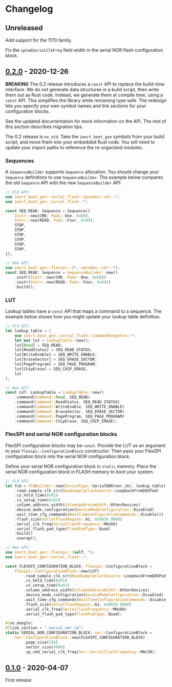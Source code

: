 # Changelog

## Unreleased

Add support for the 1170 family.

Fix the `ipCmdSerialClkFreq` field width in the serial NOR flash configuration
block.

## [0.2.0] - 2020-12-26

**BREAKING** The 0.2 release introduces a `const` API to replace the build-time
interface. We do not generate data structures in a build script, then write them
out as Rust code. Instead, we generate them at compile time, using a `const` API.
This simplifies the library while remaining type safe. The redesign lets you
specify your own symbol names and link sections for your configuration blocks.

See the updated documentation for more information on the API. The rest of this
section describes migration tips.

The 0.2 release is `no_std`. Take the `imxrt_boot_gen` symbols from your build
script, and move them into your embedded Rust code. You will need to update
your import paths to reference the re-organized modules.

### Sequences

A `SequenceBuilder` supports `Sequence` allocation. You should change your
`Sequence` definitions to use `SequenceBuilder`. The example below compares
the old `Sequence` API with the new `SequenceBuilder` API:

```rust
// Old API:
use imxrt_boot_gen::serial_flash::opcodes::sdr::*;
use imxrt_boot_gen::serial_flash::*;

const SEQ_READ: Sequence = Sequence([
    Instr::new(CMD, Pads::One, 0xEB),
    Instr::new(READ, Pads::Four, 0x04),
    STOP,
    STOP,
    STOP,
    STOP,
    STOP,
    STOP,
]);

// New API:
use imxrt_boot_gen::flexspi::{*, opcodes::sdr::*};
const SEQ_READ: Sequence = SequenceBuilder::new()
    .instr(Instr::new(CMD, Pads::One, 0xEB))
    .instr(Instr::new(READ, Pads::Four, 0x04))
    .build();
```

### LUT

Lookup tables have a `const` API that maps a command to a sequence. The example
below shows how you might update your lookup table definition.

```rust
// Old API:
let lookup_table = {
    use imxrt_boot_gen::serial_flash::CommandSequence::*;
    let mut lut = LookupTable::new();
    lut[Read] = SEQ_READ;
    lut[ReadStatus] = SEQ_READ_STATUS;
    lut[WriteEnable] = SEQ_WRITE_ENABLE;
    lut[EraseSector] = SEQ_ERASE_SECTOR;
    lut[PageProgram] = SEQ_PAGE_PROGRAM;
    lut[ChipErase] = SEQ_CHIP_ERASE;
    lut
};

// New API:
const LUT: LookupTable = LookupTable::new()
    .command(Command::Read, SEQ_READ)
    .command(Command::ReadStatus, SEQ_READ_STATUS)
    .command(Command::WriteEnable, SEQ_WRITE_ENABLE)
    .command(Command::EraseSector, SEQ_ERASE_SECTOR)
    .command(Command::PageProgram, SEQ_PAGE_PROGRAM)
    .command(Command::ChipErase, SEQ_CHIP_ERASE);
```

### FlexSPI and serial NOR configuration blocks

FlexSPI configuration blocks may be `const`. Provide the LUT as an argument
to your `flexspi::ConfigurationBlock` constructor. Then pass your FlexSPI
configuration block into the serial NOR configuration block.

Define your serial NOR configuration block in `static` memory. Place the serial
NOR configuration block in FLASH memory to boot your system.

```rust
// Old API:
let fcb = FCBBuilder::new(DeviceType::SerialNOR(nor_cb), lookup_table)
    .read_sample_clk_src(ReadSampleClockSource::LoopbackFromDQSPad)
    .cs_hold_time(0x01)
    .cs_setup_time(0x02)
    .column_address_width(ColumnAddressWidth::OtherDevices)
    .device_mode_configuration(DeviceModeConfiguration::Disabled)
    .wait_time_cfg_commands(WaitTimeConfigurationCommands::disable())
    .flash_size(SerialFlashRegion::A1, 0x0020_0000)
    .serial_clk_freq(SerialClockFrequency::MHz60)
    .serial_flash_pad_type(FlashPadType::Quad)
    .build()
    .unwrap();

// New API:
use imxrt_boot_gen::flexspi::{self, *};
use imxrt_boot_gen::serial_flash::*;

const FLEXSPI_CONFIGURATION_BLOCK: flexspi::ConfigurationBlock =
    flexspi::ConfigurationBlock::new(LUT)
        .read_sample_clk_src(ReadSampleClockSource::LoopbackFromDQSPad)
        .cs_hold_time(0x01)
        .cs_setup_time(0x02)
        .column_address_width(ColumnAddressWidth::OtherDevices)
        .device_mode_configuration(DeviceModeConfiguration::Disabled)
        .wait_time_cfg_commands(WaitTimeConfigurationCommands::disable())
        .flash_size(SerialFlashRegion::A1, 0x0020_0000)
        .serial_clk_freq(SerialClockFrequency::MHz60)
        .serial_flash_pad_type(FlashPadType::Quad);

#[no_mangle]
#[link_section = ".serial_nor_cb"]
static SERIAL_NOR_CONFIGURATION_BLOCK: nor::ConfigurationBlock =
    nor::ConfigurationBlock::new(FLEXSPI_CONFIGURATION_BLOCK)
        .page_size(256)
        .sector_size(4096)
        .ip_cmd_serial_clk_freq(nor::SerialClockFrequency::MHz30);
```

## [0.1.0] - 2020-04-07

First release

[Unreleased]: https://github.com/imxrt-rs/imxrt-boot-gen/compare/v0.1.0...HEAD
[0.2.0]: https://github.com/imxrt-rs/imxrt-boot-gen/compare/v0.1.0...v0.2.0
[0.1.0]: https://github.com/imxrt-rs/imxrt-boot-gen/releases/tag/v0.1.0